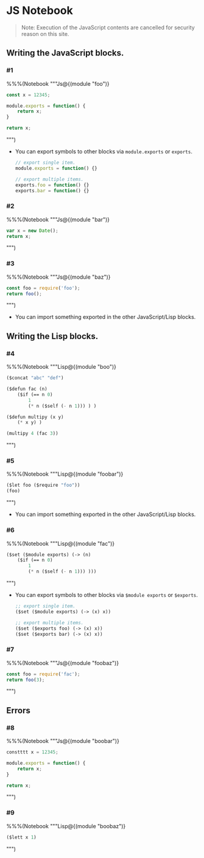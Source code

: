 # JS Notebook

> Note: Execution of the JavaScript contents are cancelled for security reason on this site.





## Writing the JavaScript blocks.

### #1

%%%(Notebook """Js@{(module "foo")}
```javascript
const x = 12345;

module.exports = function() {
    return x;
}

return x;
```
""")

* You can export symbols to other blocks via `module.exports` or `exports`.
    ```javascript
    // export single item.
    module.exports = function() {}

    // export multiple items.
    exports.foo = function() {}
    exports.bar = function() {}
    ```





### #2

%%%(Notebook """Js@{(module "bar")}
```javascript
var x = new Date();
return x;
```
""")





### #3

%%%(Notebook """Js@{(module "baz")}
```javascript
const foo = require('foo');
return foo();
```
""")

* You can import something exported in the other JavaScript/Lisp blocks.





## Writing the Lisp blocks.

### #4

%%%(Notebook """Lisp@{(module "boo")}
```lisp
($concat "abc" "def")

($defun fac (n)
    ($if (== n 0)
        1
        (* n ($self (- n 1))) ) )

($defun multipy (x y)
    (* x y) )

(multipy 4 (fac 3))
```
""")





### #5

%%%(Notebook """Lisp@{(module "foobar")}
```lisp
($let foo ($require "foo"))
(foo)
```
""")

* You can import something exported in the other JavaScript/Lisp blocks.





### #6

%%%(Notebook """Lisp@{(module "fac")}
```lisp
($set ($module exports) (-> (n)
    ($if (== n 0)
        1
        (* n ($self (- n 1))) )))
```
""")

* You can export symbols to other blocks via `$module exports` or `$exports`.
    ```lisp
    ;; export single item.
    ($set ($module exports) (-> (x) x))

    ;; export multiple items.
    ($set ($exports foo) (-> (x) x))
    ($set ($exports bar) (-> (x) x))
    ```





### #7

%%%(Notebook """Js@{(module "foobaz")}
```javascript
const foo = require('fac');
return foo(3);
```
""")





## Errors

### #8

%%%(Notebook """Js@{(module "boobar")}
```javascript
constttt x = 12345;

module.exports = function() {
    return x;
}

return x;
```
""")





### #9

%%%(Notebook """Lisp@{(module "boobaz")}
```lisp
($lett x 1)
```
""")


